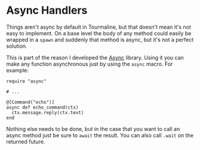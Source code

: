 # Async Handlers

Things aren't async by default in Tourmaline, but that doesn't mean it's not easy to implement. On a base level the body of any method could easily be wrapped in a `spawn` and suddenly that method is async, but it's not a perfect solution.

This is part of the reason I developed the [Async](https://github.com/protoncr/async) library. Using it you can make any function asynchronous just by using the `async` macro. For example:

```crystal
require "async"

# ...

@[Command("echo")]
async def echo_command(ctx)
  ctx.message.reply(ctx.text)
end
```

Nothing else needs to be done, but in the case that you want to call an async method just be sure to `await` the result. You can also call `.wait` on the returned future.
